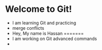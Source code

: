 
#  Welcome to Git!
- I am learning Git and practicing
- merge conflicts
- Hey, My name is Hassan
=======
- I am working on Git advanced commands
- 
